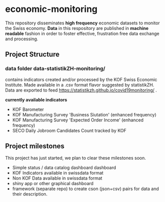 # economic-monitoring

This repository disseminates **high frequency** economic datasets to monitor the Swiss economy.
**Data** in this respository are published in **machine readable** fashion in order to foster effective, frustration free data exchange and processing. 

## Project Structure 

<!-- - data
	- contains all public kofmining datasets in swissdata format
	- contains all public KOF indicators in swissdata format

-->

### data folder data-statistikZH-monitoring/ 
contains indicators created and/or processed by the KOF Swiss Economic Institute. Made available in a .csv format flavor suggested by statistikZH. Data are exported to feed https://statistikzh.github.io/covid19monitoring/ .

**currently available indicators**

- KOF Barometer
- KOF Manufacturing Survey 'Business Siutation' (enhanced frequency)
- KOF Manufacturing Survey 'Expected Order Income' (enhanced frequency)
- SECO Daily Jobroom Candidates Count tracked by KOF


<!--
- data-status
	- contains all sorts of status .csv files for the dashboard. 
	- data_catalog
	- key katalog

- R self contained R scripts to do stuff, e.g. create data-export-gsm


## Related Websites

- Gesellschaftsmonitoring statistikZH
- status dashboard

-->


## Project milestones

This project has just started, we plan to clear these milestones soon. 

- Simple status / data catalog dashboard dashboard
- KOF Indicators available in swissdata format
- Non KOF Data available in swissdata format
- shiny app or other graphical dashboard
- framework (separate repo) to create cson (json+csv) pairs for data and their description. 


